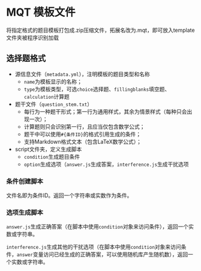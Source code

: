 # MQT 模板文件

将指定格式的题目模板打包成.zip压缩文件，拓展名改为.mqt，即可放入template文件夹被程序识别加载

## 选择题格式

- 源信息文件（`metadata.yml`），注明模板的题目类型和名称
  - `name`为模板显示的名称；
  - `type`为模板类型，可选`choice`选择题、`fillingblanks`填空题、`calculation`计算题
- 题干文件（`question_stem.txt`）
  - 每行为一种题干形式；第一行为通用样式，其余为情景样式（每种只会出现一次）；
  - 计算题则只会识别第一行，且应当仅包含数学公式；
  - 题干中可以使用`#{条件ID}`的格式引用生成的条件；
  - 支持Markdown格式文本（包含LaTeX数学公式）；
- script文件夹，定义生成脚本
  - `condition`生成题目条件
  - `option`生成选项（`answer.js`生成答案，`interference.js`生成干扰选项

### 条件创建脚本

文件名即为条件ID。返回一个字符串或实数作为条件。

### 选项生成脚本

`answer.js`生成正确答案（在脚本中使用`condition`对象来访问条件），返回一个实数或字符串。

`interference.js`生成其他的干扰选项（在脚本中使用`condition`对象来访问条件，`answer`变量访问已经生成的正确答案，可以使用随机库产生随机数），返回一个实数或字符串。
